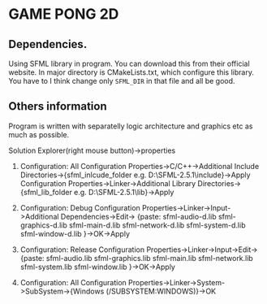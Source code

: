# GAME PONG 2D
## Dependencies.
Using SFML library in program. You can download this from their official website.
In major directory is CMakeLists.txt, which configure this library. You have to I think
change only `SFML_DIR` in that file and all be good.
## Others information
Program is written with separatelly logic architecture and graphics etc as much as possible.



Solution Explorer(right mouse button)->properties
1. Configuration:  All
	Configuration Properties->C/C++->Additional Include Directories->{sfml_inlcude_folder e.g. D:\SFML-2.5.1\include}->Apply
	Configuration Properties->Linker->Additional Library Directories->{sfml_lib_folder e.g. D:\SFML-2.5.1\lib}->Apply
2. Configuration:  Debug
	Configuration Properties->Linker->Input->Additional Dependencies->Edit->
		{paste:
			sfml-audio-d.lib
			sfml-graphics-d.lib
			sfml-main-d.lib
			sfml-network-d.lib
			sfml-system-d.lib
			sfml-window-d.lib
		}->OK->Apply
3. Configuration:  Release
	Configuration Properties->Linker->Input->Edit->
		{paste:
			sfml-audio.lib
			sfml-graphics.lib
			sfml-main.lib
			sfml-network.lib
			sfml-system.lib
			sfml-window.lib
		}->OK->Apply

4. Configuration:  All
	Configuration Properties->Linker->System->SubSystem->{Windows (/SUBSYSTEM:WINDOWS)}->OK
	
	